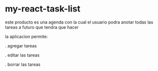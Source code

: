 # my-react-task-list
este producto es una agenda con la cual el usuario podra anotar todas las tareas a futuro que tendra que hacer 


la aplicacion permite:


. agregar tareas 


. editar las tareas 


. borrar las tareas 
